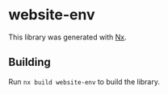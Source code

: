 # website-env

This library was generated with [Nx](https://nx.dev).

## Building

Run `nx build website-env` to build the library.
